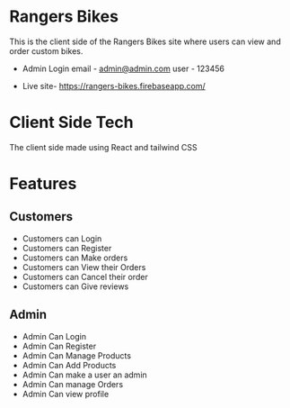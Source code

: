 # Rangers Bikes

This is the client side of the Rangers Bikes site where users can view and order custom bikes.

- Admin Login
  email - admin@admin.com
  user - 123456

- Live site- https://rangers-bikes.firebaseapp.com/

# Client Side Tech

The client side made using React and tailwind CSS

# Features

## Customers

- Customers can Login
- Customers can Register
- Customers can Make orders
- Customers can View their Orders
- Customers can Cancel their order
- Customers can Give reviews

## Admin

- Admin Can Login
- Admin Can Register
- Admin Can Manage Products
- Admin Can Add Products
- Admin Can make a user an admin
- Admin Can manage Orders
- Admin Can view profile
